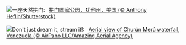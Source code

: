 ![](https://www.bing.com/th?id=OHR.SunsetArchesNP_ZH-CN9875945974_UHD.jpg&w=1000)一座天然拱门:&nbsp;&ensp;[拱门国家公园，犹他州，美国 (© Anthony Heflin/Shutterstock)](https://www.bing.com/th?id=OHR.SunsetArchesNP_ZH-CN9875945974_UHD.jpg)
<br><br/>
![](https://www.bing.com/th?id=OHR.DragonWaterfall_EN-US2799967886_UHD.jpg&w=1000)Don't just dream it, stream it!:&nbsp;&ensp;[Aerial view of Churún Merú waterfall, Venezuela (© AirPano LLC/Amazing Aerial Agency)](https://www.bing.com/th?id=OHR.DragonWaterfall_EN-US2799967886_UHD.jpg)
<br><br/>
